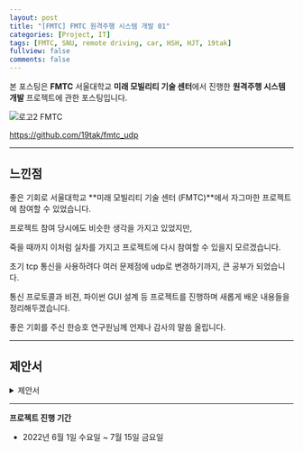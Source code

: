 ```yaml
---
layout: post
title: "[FMTC] FMTC 원격주행 시스템 개발 01"
categories: [Project, IT]
tags: [FMTC, SNU, remote driving, car, HSH, HJT, 19tak]
fullview: false
comments: false
---
```


본 포스팅은 **FMTC** 서울대학교 **미래 모빌리티 기술 센터**에서 진행한 **원격주행 시스템 개발** 프로젝트에 관한 포스팅입니다.

![로고2 FMTC](https://user-images.githubusercontent.com/84369912/189497998-b42aa442-69ab-41ad-b982-157923114ffa.png)

<https://github.com/19tak/fmtc_udp>

---

## 느낀점

좋은 기회로 서울대학교 **미래 모빌리티 기술 센터 (FMTC)**에서 자그마한 프로젝트에 참여할 수 있었습니다.

프로젝트 참여 당시에도 비슷한 생각을 가지고 있었지만, 

죽을 때까지 이처럼 실차를 가지고 프로젝트에 다시 참여할 수 있을지 모르겠습니다.

초기 tcp 통신을 사용하려다 여러 문제점에 udp로 변경하기까지, 큰 공부가 되었습니다.

통신 프로토콜과 비젼, 파이썬 GUI 설계 등 프로젝트를 진행하며 새롭게 배운 내용들을 정리해두겠습니다.

좋은 기회를 주신 한승호 연구원님께 언제나 감사의 말씀 올립니다.

---

## 제안서

<details>
<summary>제안서</summary>
<div markdown="1">

![제안서_01](https://user-images.githubusercontent.com/84369912/189496242-d1da7d30-d5bd-4894-b772-d8ed9a64f3ba.jpg)
![제안서_02](https://user-images.githubusercontent.com/84369912/189496245-5b53f335-d9f3-421d-b9cc-3a1cd8e5bfb8.jpg)
![제안서_03](https://user-images.githubusercontent.com/84369912/189496248-6f8226c7-5653-425a-8f7b-f0a968b1d513.jpg)
![제안서_04](https://user-images.githubusercontent.com/84369912/189496251-407311c4-d340-4ad2-95bb-a07cb434328f.jpg)
![제안서_05](https://user-images.githubusercontent.com/84369912/189496252-1c04511c-62ac-464d-aa1e-b95257a4328f.jpg)

</div>
</details>


---

**프로젝트 진행 기간**
- 2022년 6월 1일 수요일 ~ 7월 15일 금요일